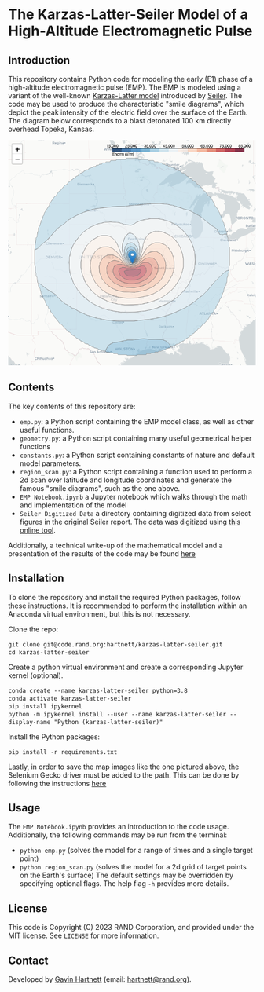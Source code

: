 # The Karzas-Latter-Seiler Model of a High-Altitude Electromagnetic Pulse

## Introduction
This repository contains Python code for modeling the early (E1) phase of a high-altitude electromagnetic pulse (EMP). The EMP is modeled using a variant of the well-known [Karzas-Latter model](https://journals.aps.org/pr/abstract/10.1103/PhysRev.137.B1369) introduced by [Seiler](https://apps.dtic.mil/sti/citations/ADA009208). The code may be used to produce the characteristic "smile diagrams", which depict the peak intensity of the electric field over the surface of the Earth. The diagram below corresponds to a blast detonated 100 km directly overhead Topeka, Kansas.

<img src="Topeka_smile.png" alt="Topeka" width="1000"/>

## Contents
The key contents of this repository are:
- `emp.py`: a Python script containing the EMP model class, as well as other useful functions.
- `geometry.py`: a Python script containing many useful geometrical helper functions
- `constants.py`: a Python script containing constants of nature and default model parameters.
- `region_scan.py`: a Python script containing a function used to perform a 2d scan over latitude and longitude coordinates and generate the famous "smile diagrams", such as the one above.
- `EMP Notebook.ipynb` a Jupyter notebook which walks through the math and implementation of the model
- `Seiler Digitized Data` a directory containing digitized data from select figures in the original Seiler report. The data was digitized using [this online tool](https://apps.automeris.io/wpd/).

Additionally, a technical write-up of the mathematical model and a presentation of the results of the code may be found [here](paper.pdf)

## Installation
To clone the repository and install the required Python packages, follow these instructions. It is recommended to perform the installation within an Anaconda virtual environment, but this is not necessary.

Clone the repo:
```
git clone git@code.rand.org:hartnett/karzas-latter-seiler.git
cd karzas-latter-seiler
```

Create a python virtual environment and create a corresponding Jupyter kernel (optional).
```
conda create --name karzas-latter-seiler python=3.8
conda activate karzas-latter-seiler
pip install ipykernel
python -m ipykernel install --user --name karzas-latter-seiler --display-name "Python (karzas-latter-seiler)"
```

Install the Python packages:
```
pip install -r requirements.txt
```

Lastly, in order to save the map images like the one pictured above, the Selenium Gecko driver must be added to the path. This can be done by following the instructions [here](https://stackoverflow.com/questions/40208051/selenium-using-python-geckodriver-executable-needs-to-be-in-path)


## Usage
The `EMP Notebook.ipynb` provides an introduction to the code usage. Additionally, the following commands may be run from the terminal:
- `python emp.py` (solves the model for a range of times and a single target point)
- `python region_scan.py` (solves the model for a 2d grid of target points on the Earth's surface)
The default settings may be overridden by specifying optional flags. The help flag `-h` provides more details.

## License
This code is Copyright (C) 2023 RAND Corporation, and provided under the MIT license. See `LICENSE` for more information.

## Contact
Developed by [Gavin Hartnett](https://www.rand.org/about/people/h/hartnett_gavin_s.html) (email: hartnett@rand.org).
